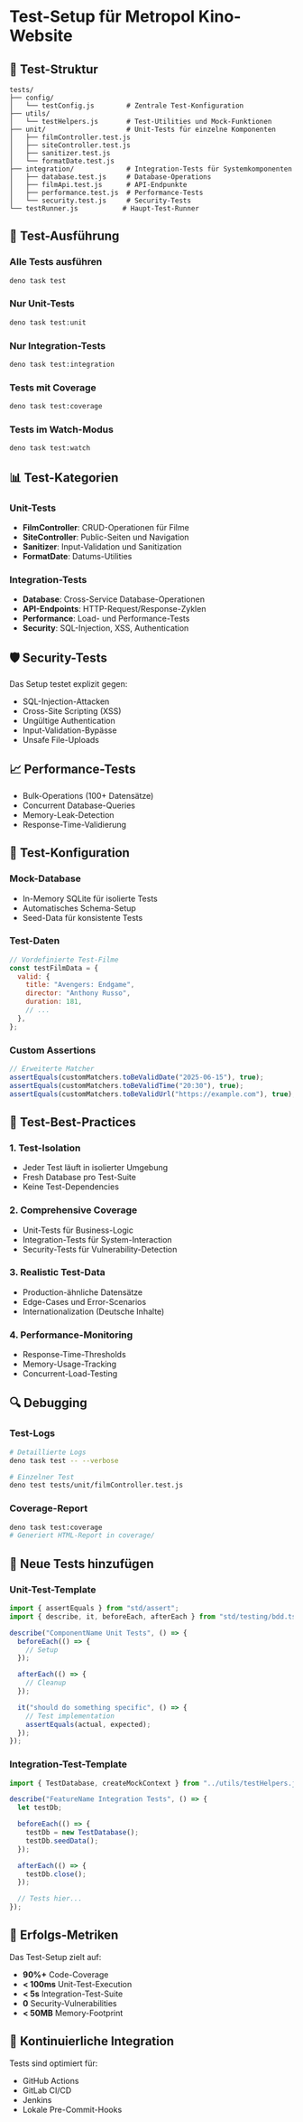 # Test-Setup für Metropol Kino-Website

## 🧪 Test-Struktur

```
tests/
├── config/
│   └── testConfig.js        # Zentrale Test-Konfiguration
├── utils/
│   └── testHelpers.js       # Test-Utilities und Mock-Funktionen
├── unit/                    # Unit-Tests für einzelne Komponenten
│   ├── filmController.test.js
│   ├── siteController.test.js
│   ├── sanitizer.test.js
│   └── formatDate.test.js
├── integration/             # Integration-Tests für Systemkomponenten
│   ├── database.test.js     # Database-Operations
│   ├── filmApi.test.js      # API-Endpunkte
│   ├── performance.test.js  # Performance-Tests
│   └── security.test.js     # Security-Tests
└── testRunner.js           # Haupt-Test-Runner
```

## 🚀 Test-Ausführung

### Alle Tests ausführen

```bash
deno task test
```

### Nur Unit-Tests

```bash
deno task test:unit
```

### Nur Integration-Tests

```bash
deno task test:integration
```

### Tests mit Coverage

```bash
deno task test:coverage
```

### Tests im Watch-Modus

```bash
deno task test:watch
```

## 📊 Test-Kategorien

### Unit-Tests

- **FilmController**: CRUD-Operationen für Filme
- **SiteController**: Public-Seiten und Navigation
- **Sanitizer**: Input-Validation und Sanitization
- **FormatDate**: Datums-Utilities

### Integration-Tests

- **Database**: Cross-Service Database-Operationen
- **API-Endpoints**: HTTP-Request/Response-Zyklen
- **Performance**: Load- und Performance-Tests
- **Security**: SQL-Injection, XSS, Authentication

## 🛡️ Security-Tests

Das Setup testet explizit gegen:

- SQL-Injection-Attacken
- Cross-Site Scripting (XSS)
- Ungültige Authentication
- Input-Validation-Bypässe
- Unsafe File-Uploads

## 📈 Performance-Tests

- Bulk-Operations (100+ Datensätze)
- Concurrent Database-Queries
- Memory-Leak-Detection
- Response-Time-Validierung

## 🔧 Test-Konfiguration

### Mock-Database

- In-Memory SQLite für isolierte Tests
- Automatisches Schema-Setup
- Seed-Data für konsistente Tests

### Test-Daten

```javascript
// Vordefinierte Test-Filme
const testFilmData = {
  valid: {
    title: "Avengers: Endgame",
    director: "Anthony Russo",
    duration: 181,
    // ...
  },
};
```

### Custom Assertions

```javascript
// Erweiterte Matcher
assertEquals(customMatchers.toBeValidDate("2025-06-15"), true);
assertEquals(customMatchers.toBeValidTime("20:30"), true);
assertEquals(customMatchers.toBeValidUrl("https://example.com"), true);
```

## 🎯 Test-Best-Practices

### 1. Test-Isolation

- Jeder Test läuft in isolierter Umgebung
- Fresh Database pro Test-Suite
- Keine Test-Dependencies

### 2. Comprehensive Coverage

- Unit-Tests für Business-Logic
- Integration-Tests für System-Interaction
- Security-Tests für Vulnerability-Detection

### 3. Realistic Test-Data

- Production-ähnliche Datensätze
- Edge-Cases und Error-Scenarios
- Internationalization (Deutsche Inhalte)

### 4. Performance-Monitoring

- Response-Time-Thresholds
- Memory-Usage-Tracking
- Concurrent-Load-Testing

## 🔍 Debugging

### Test-Logs

```bash
# Detaillierte Logs
deno task test -- --verbose

# Einzelner Test
deno test tests/unit/filmController.test.js
```

### Coverage-Report

```bash
deno task test:coverage
# Generiert HTML-Report in coverage/
```

## 📝 Neue Tests hinzufügen

### Unit-Test-Template

```javascript
import { assertEquals } from "std/assert";
import { describe, it, beforeEach, afterEach } from "std/testing/bdd.ts";

describe("ComponentName Unit Tests", () => {
  beforeEach(() => {
    // Setup
  });

  afterEach(() => {
    // Cleanup
  });

  it("should do something specific", () => {
    // Test implementation
    assertEquals(actual, expected);
  });
});
```

### Integration-Test-Template

```javascript
import { TestDatabase, createMockContext } from "../utils/testHelpers.js";

describe("FeatureName Integration Tests", () => {
  let testDb;

  beforeEach(() => {
    testDb = new TestDatabase();
    testDb.seedData();
  });

  afterEach(() => {
    testDb.close();
  });

  // Tests hier...
});
```

## 🎉 Erfolgs-Metriken

Das Test-Setup zielt auf:

- **90%+** Code-Coverage
- **< 100ms** Unit-Test-Execution
- **< 5s** Integration-Test-Suite
- **0** Security-Vulnerabilities
- **< 50MB** Memory-Footprint

## 🔗 Kontinuierliche Integration

Tests sind optimiert für:

- GitHub Actions
- GitLab CI/CD
- Jenkins
- Lokale Pre-Commit-Hooks
